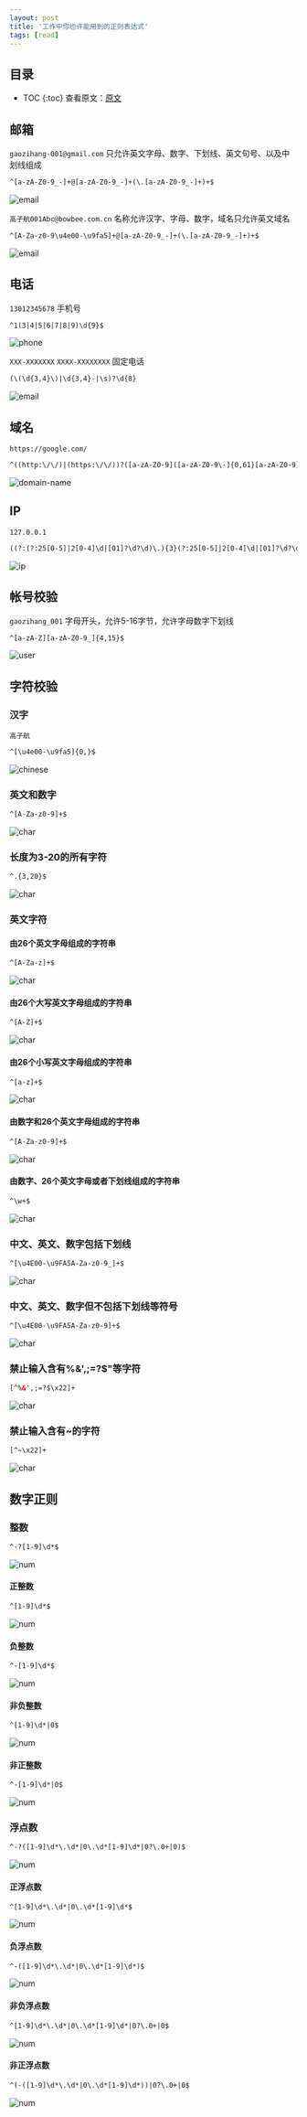 ```yaml
---
layout: post
title: '工作中你也许能用到的正则表达式'
tags: [read]
---
```

## 目录

* TOC
{:toc}
查看原文：[原文](https://github.com/cdoco/common-regex)

## 邮箱

`gaozihang-001@gmail.com` 只允许英文字母、数字、下划线、英文句号、以及中划线组成

```xml
^[a-zA-Z0-9_-]+@[a-zA-Z0-9_-]+(\.[a-zA-Z0-9_-]+)+$
```

![email](../images/regularexpression/email.png)

`高子航001Abc@bowbee.com.cn` 名称允许汉字、字母、数字，域名只允许英文域名

```xml
^[A-Za-z0-9\u4e00-\u9fa5]+@[a-zA-Z0-9_-]+(\.[a-zA-Z0-9_-]+)+$
```

![email](../images/regularexpression/email2.png)

## 电话

`13012345678` 手机号

```xml
^1(3|4|5|6|7|8|9)\d{9}$
```

![phone](../images/regularexpression/phone.png)

`XXX-XXXXXXX` `XXXX-XXXXXXXX` 固定电话

```xml
(\(\d{3,4}\)|\d{3,4}-|\s)?\d{8}
```

![email](../images/regularexpression/phone2.png)

## 域名

`https://google.com/`

```xml
^((http:\/\/)|(https:\/\/))?([a-zA-Z0-9]([a-zA-Z0-9\-]{0,61}[a-zA-Z0-9])?\.)+[a-zA-Z]{2,6}(\/)
```

![domain-name](../images/regularexpression/domain-name.png)

## IP

`127.0.0.1`

```xml
((?:(?:25[0-5]|2[0-4]\d|[01]?\d?\d)\.){3}(?:25[0-5]|2[0-4]\d|[01]?\d?\d))
```

![ip](../images/regularexpression/ip.png)

## 帐号校验

`gaozihang_001` 字母开头，允许5-16字节，允许字母数字下划线

```xml
^[a-zA-Z][a-zA-Z0-9_]{4,15}$
```

![user](../images/regularexpression/userid.png)

## 字符校验

### 汉字

`高子航`

```xml
^[\u4e00-\u9fa5]{0,}$
```

![chinese](../images/regularexpression/chineses.png)

### 英文和数字

```xml
^[A-Za-z0-9]+$
```

![char](../images/regularexpression/char1.png)

### 长度为3-20的所有字符

```xml
^.{3,20}$
```

![char](../images/regularexpression/char2.png)

### 英文字符

#### 由26个英文字母组成的字符串

```xml
^[A-Za-z]+$
```

![char](../images/regularexpression/char3.png)

#### 由26个大写英文字母组成的字符串

```xml
^[A-Z]+$
```

![char](../images/regularexpression/char4.png)

#### 由26个小写英文字母组成的字符串

```xml
^[a-z]+$
```

![char](../images/regularexpression/char5.png)

#### 由数字和26个英文字母组成的字符串

```xml
^[A-Za-z0-9]+$
```

![char](../images/regularexpression/char6.png)

#### 由数字、26个英文字母或者下划线组成的字符串 

```xml
^\w+$
```

![char](../images/regularexpression/char7.png)

### 中文、英文、数字包括下划线

```xml
^[\u4E00-\u9FA5A-Za-z0-9_]+$
```

![char](../images/regularexpression/char8.png)

### 中文、英文、数字但不包括下划线等符号

```xml
^[\u4E00-\u9FA5A-Za-z0-9]+$
```

![char](../images/regularexpression/char9.png)

### 禁止输入含有%&',;=?$\"等字符

```xml
[^%&',;=?$\x22]+
```

![char](../images/regularexpression/char10.png)

### 禁止输入含有~的字符

```xml
[^~\x22]+
```

![char](../images/regularexpression/char11.png)

## 数字正则

### 整数

```xml
^-?[1-9]\d*$
```

![num](../images/regularexpression/num1.png)

#### 正整数

```xml
^[1-9]\d*$
```

![num](../images/regularexpression/num2.png)

#### 负整数

```xml
^-[1-9]\d*$
```

![num](../images/regularexpression/num3.png)

#### 非负整数

```xml
^[1-9]\d*|0$
```

![num](../images/regularexpression/num4.png)

#### 非正整数

```xml
^-[1-9]\d*|0$
```

![num](../images/regularexpression/num5.png)

### 浮点数

```xml
^-?([1-9]\d*\.\d*|0\.\d*[1-9]\d*|0?\.0+|0)$
```

![num](../images/regularexpression/num6.png)

#### 正浮点数

```xml
^[1-9]\d*\.\d*|0\.\d*[1-9]\d*$
```

![num](../images/regularexpression/num7.png)

#### 负浮点数

```xml
^-([1-9]\d*\.\d*|0\.\d*[1-9]\d*)$
```

![num](../images/regularexpression/num8.png)

#### 非负浮点数

```xml
^[1-9]\d*\.\d*|0\.\d*[1-9]\d*|0?\.0+|0$
```

![num](../images/regularexpression/num9.png)

#### 非正浮点数

```xml
^(-([1-9]\d*\.\d*|0\.\d*[1-9]\d*))|0?\.0+|0$
```

![num](../images/regularexpression/num10.png)
